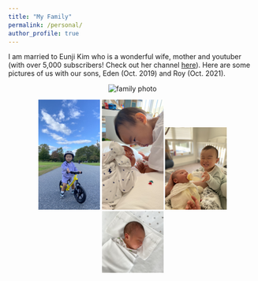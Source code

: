 ```yaml
---
title: "My Family"
permalink: /personal/
author_profile: true
---
```


I am married to Eunji Kim who is a wonderful wife, mother and youtuber (with over 5,000 subscribers! Check out her channel [here](https://www.youtube.com/channel/UCErvsKam2e3mVsyZEGYGRFA)).
Here are some pictures of us with our sons, Eden (Oct. 2019) and Roy (Oct. 2021).

<p align="center">
  <img src="/images/personal/family.jpg" alt="family photo" width="600"/>
</p>

<p align="center">
<img src="/images/personal/Eden_bike.jpg" alt="Eden bike" width="125"/>
<img src="/images/personal/EdenRoy.jpg" alt="Eden Roy" width="125"/> 
<img src="/images/personal/EdenRoy2.jpg" alt="Eden Roy2" width="125"/>   
<img src="/images/personal/Roy.jpg" alt="Roy" width="125"/>
</p>
